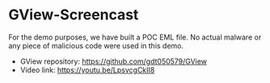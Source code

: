 # GView-Screencast

For the demo purposes, we have built a POC EML file. No actual malware or any piece of malicious code were used in this demo.

* GView repository: https://github.com/gdt050579/GView
* Video link: https://youtu.be/LpsvcgCkII8
